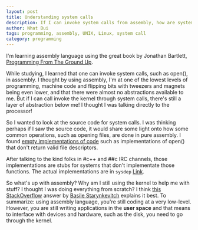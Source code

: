 ```yaml
---
layout: post
title: Understanding system calls 
description: If I can invoke system calls from assembly, how are system calls implemented?
author: Nhat Bui
tags: programming, assembly, UNIX, Linux, system call
category: programming
---
```


I'm learning assembly language using the great book by Jonathan Bartlett, [Programming From The Ground Up]().

While studying, I learned that one can invoke system calls, such as open(), in assembly. I thought by using assembly, I'm at one of the lowest levels of programming, machine code and flipping bits with tweezers and magnets being even lower, and that there were almost no abstractions available to me. But if I can call invoke the kernel through system calls, there's still a layer of abstraction below me! I thought I was talking directly to the processor!

So I wanted to look at the source code for system calls. I was thinking perhaps if I saw the source code, it would share some light onto how some common operations, such as opening files, are done in pure assembly. I found [empty implementations of code]() such as implementations of open() that don't return valid file descriptors.

After talking to the kind folks in #c++ and ##c IRC channels, those implementations are stubs for systems that don't implementate those functions. The actual implementations are in `sysdep` [Link]().

So what's up with assembly? Why am I still using the kernel to help me with stuff? I thought I was doing everything from scratch? I think [this StackOverflow](https://stackoverflow.com/questions/11609110/how-to-access-the-system-call-from-user-space) answer by [Basile Starynkevitch](https://stackoverflow.com/users/841108/basile-starynkevitch) explains it best. To summarize: using assembly language, you're still coding at a very low-level. However, you are still writing applications in the __user space__ and that means to interface with devices and hardware, such as the disk, you need to go through the kernel.


